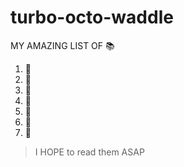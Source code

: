 # turbo-octo-waddle
MY AMAZING LIST OF :books:

1.  :closed_book:
1.  :green_book:
1.  :blue_book:
1.  :orange_book:
1.  :notebook:
1.  :notebook_with_decorative_cover:
1.  :ledger:

> I HOPE to read them ASAP
